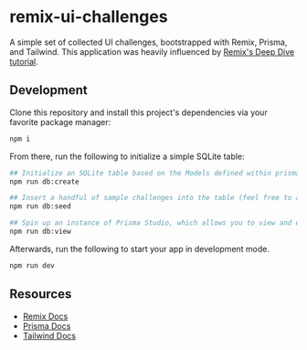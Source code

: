 # remix-ui-challenges

A simple set of collected UI challenges, bootstrapped with Remix, Prisma, and Tailwind. This application was heavily influenced by [Remix's Deep Dive tutorial](https://remix.run/docs/en/v1/tutorials/jokes).

## Development

Clone this repository and install this project's dependencies via your favorite package manager:

```sh
npm i
```

From there, run the following to initialize a simple SQLite table:

```sh
## Initialize an SQLite table based on the Models defined within prisma/schema.prisma
npm run db:create

## Insert a handful of sample challenges into the table (feel free to add more)
npm run db:seed

## Spin up an instance of Prisma Studio, which allows you to view and edit the SQLite table
npm run db:view
```

Afterwards, run the following to start your app in development mode.

```sh
npm run dev
```

## Resources

- [Remix Docs](https://remix.run/docs)
- [Prisma Docs](https://www.prisma.io/docs/)
- [Tailwind Docs](https://tailwindcss.com/docs/installation)
